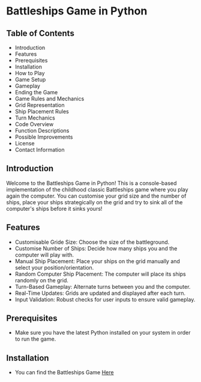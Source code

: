 # Battleships Game in Python

## Table of Contents
- Introduction
- Features
- Prerequisites
- Installation
- How to Play
- Game Setup
- Gameplay
- Ending the Game
- Game Rules and Mechanics
- Grid Representation
- Ship Placement Rules
- Turn Mechanics 
- Code Overview
- Function Descriptions
- Possible Improvements
- License 
- Contact Information

## Introduction

Welcome to the Battleships Game in Python! This is a console-based implementation of the childhood classic Battleships game where you play again the computer. You can customise your grid size and the number of ships, place your ships strategically on the grid and try to sink all of the computer's ships before it sinks yours!

## Features

- Customisable Gride Size: Choose the size of the battleground.
- Customise Number of Ships: Decide how many ships you and the computer will play with.
- Manual Ship Placement: Place your ships on the grid manually and select your position/orientation.
- Random Computer Ship Placement: The computer will place its ships randomly on the grid.
- Turn-Based Gameplay: Alternate turns between you and the computer.
- Real-Time Updates: Grids are updated and displayed after each turn.
- Input Validation: Robust checks for user inputs to ensure valid gameplay.

## Prerequisites

- Make sure you have the latest Python installed on your system in order to run the game.

## Installation

- You can find the Battleships Game [Here](https://dashboard.heroku.com/apps/finalbattleships/deploy/github)